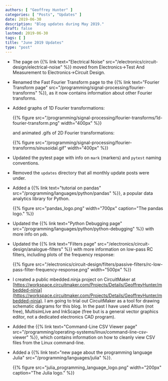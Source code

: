 ```yaml
---
authors: [ "Geoffrey Hunter" ]
categories: [ "Posts", "Updates" ]
date: 2019-06-30
description: "Blog updates during May 2019."
draft: false
lastmod: 2019-06-30
tags: [ ]
title: "June 2019 Updates"
type: "post"
---
```


* The page on {{% link text="Electrical Noise" src="/electronics/circuit-design/electrical-noise" %}} moved from Electronics->Test And Measurement to Electronics->Circuit Design.

* Renamed the Fast Fourier Transform page to the {{% link text="Fourier Transform page" src="/programming/signal-processing/fourier-transforms" %}}, as it now contains information about other Fourier transforms.

* Added graphs of 1D Fourier transformations:

    {{% figure src="/programming/signal-processing/fourier-transforms/1d-fourier-transform.png" width="400px" %}}

    and animated .gifs of 2D Fourier transformations:

    {{% figure src="/programming/signal-processing/fourier-transforms/sinusoidal.gif" width="400px" %}}

* Updated the pytest page with info on `mark` (markers) and `pytest` naming conventions.

* Removed the `updates` directory that all monthly update posts were under.

* Added a {{% link text="tutorial on pandas" src="/programming/languages/python/pandas" %}}, a popular data analytics library for Python.

    {{% figure src="pandas_logo.png" width="700px" caption="The pandas logo." %}}

* Updated the {{% link text="Python Debugging page" src="/programming/languages/python/python-debugging" %}} with more info on `pdb`.

* Updated the {{% link text="Filters page" src="/electronics/circuit-design/analogue-filters" %}} with more information on low-pass RC filters, including plots of the frequency response:

    {{% figure src="/electronics/circuit-design/filters/passive-filters/rc-low-pass-filter-frequency-response.png" width="500px" %}}

* I created a public mbedded.ninja project on CircuitMaker at [https://workspace.circuitmaker.com/Projects/Details/GeoffreyHunter/mbedded-ninja](https://workspace.circuitmaker.com/Projects/Details/GeoffreyHunter/mbedded-ninja). I am going to trial out CircuitMaker as a tool for drawing schematic diagrams for this blog. In the past I have used Altium (not free), MultisimLive and InkScape (free but is a general vector graphics editor, not a dedicated electronics CAD program).

* Added the {{% link text="Command-Line CSV Viewer page" src="/programming/operating-systems/linux/command-line-csv-viewer" %}}, which contains information on how to cleanly view CSV files from the Linux command-line.

* Added a {{% link text="new page about the programming language Julia" src="/programming/languages/julia" %}}.

    {{% figure src="julia_programming_language_logo.png" width="200px" caption="The Julia logo." %}}

